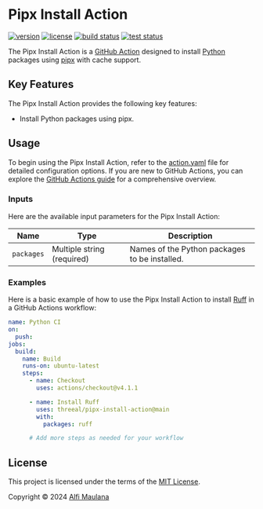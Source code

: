 # Pipx Install Action

[![version](https://img.shields.io/github/v/release/threeal/pipx-install-action?style=flat-square)](https://github.com/threeal/pipx-install-action/releases)
[![license](https://img.shields.io/github/license/threeal/pipx-install-action?style=flat-square)](./LICENSE)
[![build status](https://img.shields.io/github/actions/workflow/status/threeal/pipx-install-action/build.yaml?branch=main&label=build&style=flat-square)](https://github.com/threeal/pipx-install-action/actions/workflows/build.yaml)
[![test status](https://img.shields.io/github/actions/workflow/status/threeal/pipx-install-action/test.yaml?branch=main&label=test&style=flat-square)](https://github.com/threeal/pipx-install-action/actions/workflows/test.yaml)

The Pipx Install Action is a [GitHub Action](https://github.com/features/actions) designed to install [Python](https://www.python.org/) packages using [pipx](https://pipx.pypa.io/stable/) with cache support.

## Key Features

The Pipx Install Action provides the following key features:

- Install Python packages using pipx.

## Usage

To begin using the Pipx Install Action, refer to the [action.yaml](./action.yaml) file for detailed configuration options.
If you are new to GitHub Actions, you can explore the [GitHub Actions guide](https://docs.github.com/en/actions/learn-github-actions/understanding-github-actions) for a comprehensive overview.

### Inputs

Here are the available input parameters for the Pipx Install Action:

| Name       | Type                       | Description                                   |
| ---------- | -------------------------- | --------------------------------------------- |
| `packages` | Multiple string (required) | Names of the Python packages to be installed. |

### Examples

Here is a basic example of how to use the Pipx Install Action to install [Ruff](https://docs.astral.sh/ruff/) in a GitHub Actions workflow:

```yaml
name: Python CI
on:
  push:
jobs:
  build:
    name: Build
    runs-on: ubuntu-latest
    steps:
      - name: Checkout
        uses: actions/checkout@v4.1.1

      - name: Install Ruff
        uses: threeal/pipx-install-action@main
        with:
          packages: ruff

      # Add more steps as needed for your workflow
```

## License

This project is licensed under the terms of the [MIT License](./LICENSE).

Copyright © 2024 [Alfi Maulana](https://github.com/threeal/)
